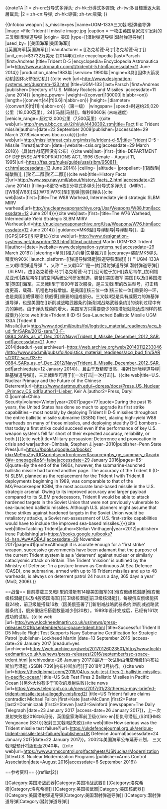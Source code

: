 {{noteTA
|1 = zh-cn:分导式多弹头; zh-hk:分導式多彈頭; zh-tw:多目標重返大氣層載具;
|2 = zh-cn:导弹; zh-hk:導彈; zh-tw:飛彈;
}}

{{Infobox weapon
|is_missile=yes
|name=UGM-133A三叉戟II型弹道导弹
|image =File:Trident II missile image.jpg
|caption = 一枚由英国皇家海军发射的三叉戟II型弹道导弹
|origin= 美国
|type=[[潜射弹道导弹|潜射弹道导弹]]
|used_by= [[美国海军|美国海军]]<br>[[英国海军|英国海军]]
|manufacturer = [[洛克希德·马丁|洛克希德·马丁]]
|unit_cost=$3732万美元 (2014年)<ref name="Parsch">{{cite encyclopedia |last=Parsch |first=Andreas |title=Trident D-5 |encyclopedia=Encyclopedia Astronautica |url=http://www.astronautix.com/t/tridentd-5.html|accessdate=11 June 2014}}</ref>
|production_date=1983年
|service= 1990年
|engine=3具[[固体火箭发动机|固体火箭发动机]] <ref name="UGM-133">{{cite web |url=http://www.designation-systems.net/dusrm/m-133.html |title=UGM-133 |last=Parsch |first=Andreas |publisher=Directory of U.S. Military Rockets and Missiles |accessdate=11 June 2014}}</ref>
|engine_power=
|weight={{convert|130000|lb|abbr=on}}<ref name="Parsch" />
|length={{convert|44|ft|6.6|in|abbr=on}}
|height=
|diameter={{convert|6|ft|11|in|abbr=on}}（第一级）<ref name="Parsch" />
|wingspan=
|speed=时速约29,020公里（18,030英里），24[[马赫|马赫]]，每秒8060米<ref name="Parsch" /> (末端速度)
|vehicle_range= 超过12,000公里（7,500英里）<ref>{{cite web|url=http://news.bbc.co.uk/2/hi/uk/4438392.stm|title=Fact file: Trident missile|author=|date=23 September 2009|publisher=|accessdate=29 March 2018|via=news.bbc.co.uk}}</ref><ref name="CSIS Missile Threat">{{cite web|url=http://missilethreat.csis.org/missile/trident-d-5/|title=Trident D-5 - Missile Threat|author=|date=|website=csis.org|accessdate=29 March 2018}}</ref>（具体作战范围没有公布）<ref name="DEPARTMENT OF DEFENSE APPROPRIATIONS ACT 1995">{{cite web|last=|first=|title=DEPARTMENT OF DEFENSE APPROPRIATIONS ACT, 1996 (Senate – August 11, 1995)|url=https://fas.org/nuke/guide/usa/slbm/950811-cr.htm|accessdate=13 June 2014}}</ref>
|ceiling=
|altitude=
|propellant=[[硝酸酯|硝酸酯]], [[聚乙二醇|聚乙二醇]]<ref name="History Facts 2">{{cite web|title=History Facts 2|url=http://www.ssp.navy.mil/about/history_facts_2.html|accessdate=21 June 2014}}</ref>
|filling=8至12m枚[[分导式多弹头|分导式多弹头]]（MIRV），[[W88|W88]]或[[W76|W76]]型[[氢弹|氢弹]]弹头<ref>{{cite web|last=|first=|title=The W88 Warhead, Intermediate yield strategic SLBM MIRV warhead|url=http://nuclearweaponarchive.org/Usa/Weapons/W88.html|accessdate=12 June 2014}}</ref><ref>{{cite web|last=|first=|title=The W76 Warhead, Intermediate Yield Strategic SLBM MIRV Warhead|url=http://nuclearweaponarchive.org/Usa/Weapons/W76.html|accessdate=12 June 2014}}</ref> 
|guidance=MK6型[[导弹制导|导弹制导]]，由[[GPS|GPS]]引导定位<ref name="Parsch" /><ref>{{cite web|url=http://www.designation-systems.net/dusrm/m-133.html|title=Lockheed Martin UGM-133 Trident II|author=|date=|website=www.designation-systems.net|accessdate=29 March 2018}}</ref>
|steering=单具[[推力向量|矢量推力]]<ref name="History Facts 2"/>
|accuracy=装配MK5弹头精度约90米<ref name="CSIS Missile Threat" /> 
|launch_platform=[[弹道导弹潜艇|弹道导弹潜艇]]
}}
'''UGM-133A三叉戟II型弹道导弹'''，又称'''三叉戟D5'''是一款[[潜射弹道导弹|潜射弹道导弹]]（SLBM），由[[洛克希德·马丁|洛克希德·马丁]]公司位于加州[[森尼韦尔_(加利福尼亚州)|森尼韦尔]]的空间系统公司研发制造，装备[[美国海军|美国]]以及[[英国海军|英国]]海军。三叉戟II型于1990年首次服役<ref name="UGM-133" />，是三叉戟I型的改进型号，打击精度更高，载荷、航程也均有增加。是美国[[核三位一体|核三位一体]]重要的一环，也是美国[[威慑理论|核威慑]]重要的组成部分。三叉戟II型是具有威慑力的海基弹道导弹，也是美国在[[新削减战略武器条约|新削减战略武器条约]]的谈判过程中有力的筹码。由于弹头载荷的增大，美国军方只需要更少的核潜艇就能达成同样的核威慑力<ref>{{cite web|title=Trident II (D-5) Sea-Launched Ballistic Missile UGM 133A (Trident II Missile)|url=http://www.dod.mil/pubs/foi/logistics_material_readiness/acq_bud_fin/SARs/2012-sars/13-F-0884_SARs_as_of_Dec_2012/Navy/Trident_II_Missile_December_2012_SAR.pdf|accessdate=21 June 2014|deadurl=yes|archiveurl=https://web.archive.org/web/20140112233046/http://www.dod.mil/pubs/foi/logistics_material_readiness/acq_bud_fin/SARs/2012-sars/13-F-0884_SARs_as_of_Dec_2012/Navy/Trident_II_Missile_December_2012_SAR.pdf|archivedate=12 January 2014}}</ref>，且由于及精度很高，接近[[洲际弹道导弹|路基弹道导弹]]，三叉戟II型可用于[[一次打击|一次打击]]。<ref>{{cite web|title=U.S. Nuclear Primacy and the Future of the Chinese Deterrent|url=https://www.dartmouth.edu/~dpress/docs/Press_US_Nuclear_Primacy_CS.pdf|author1=Lieber, Keir A.|author2=Press, Daryl G.|journal=China Security|volume=Winter|year=2007|page=77|quote=During the past 15 years, the United States has done so much to upgrade its first strike capabilities – most notably by deploying Trident II D-5 missiles throughout the entire ballistic missile submarine (SSBN) fleet, placing high-yield W88 warheads on many of those missiles, and deploying stealthy B-2 bombers – that today a first strike could succeed even if the performance of key U.S. weapon systems fell far short of their expected accuracy, reliability, or both.}}</ref><ref>{{cite web|title=Military persuasion: Deterrence and provocation in crisis and war|author=Cimbala, Stephen J.|year=2010|publisher=Penn State Press|url=https://books.google.ca/books?id=rMe9guZoyIUC&printsec=frontcover&source=gbs_ge_summary_r&cad=0#v=onepage&q&f=false|accessdate=29 January 2016|pages=85–6|quote=By the end of the 1980s, however, the submarine-launched ballistic missile had turned another page. The accuracy of the Trident II (D-5) SLBM, planned as the replacement for the Trident I with Trident II deployments beginning in 1989, was comparable to that of the MX/Peacekeeper ICBM, the most accurate land-based missile in the U.S. strategic arsenal. Owing to its improved accuracy and larger payload compared to its SLBM predecessors, Trident II would be able to attack hardened targets in the Soviet Union that were not previously vulnerable to sea-launched ballistic missiles. Although U.S. planners might assume that these strikes against hardened targets in the Soviet Union would be retaliatory attacks, a Soviet net-assessment of U.S. first-strike capabilities would have to include the improved sea-based missiles.}}</ref><ref>{{cite web|title=Tackling Trident|author=Stellan Vinthagen|year=2012|publisher= Irene Publishing|url=https://books.google.ru/books?id=hsnJAwAAQBAJ|accessdate=29 November 2017|page=41|quote=Although it is acurate enough for a 'first strike' weapon, successive governments have been adamant that the purpose of the current Trident system is as a 'deterrent' against nuclear or similarly cataclysmic attack on Britain. The Trident 'mission' is outlined by the Ministry of Defense: 'In a posture known as Continuous At Sea Defence (CASD), one submarine, armed with up to 16 Trident missiles and up to 48 warheads, is always on deterrent patrol 24 hours a day, 365 days a year' (MoD, 2006).}}</ref>

==战备==
目前搭载三叉戟II型的潜艇有14艘美国海军的[[俄亥俄级核潜艇|俄亥俄级核潜艇]]以及4艘英国海军[[前卫级核潜艇|前卫级核潜艇]]，每艘俄亥俄级能搭载24枚，前卫级能搭载16枚（因美俄签署了[[新削减战略武器条约|新削减战略武器条约]]，俄亥俄级把搭载数量减少到20枚）。1989年设计完成后，已经有161次成功的试射。<ref>{{cite web |url=http://www.lockheedmartin.co.uk/us/news/press-releases/2016/september/ssc-space-trdent.html |title=Successful Trident II D5 Missile Flight Test Supports Navy Submarine Certification for Strategic Patrol |publisher=Lockheed Martin |date=13 September 2016 |access-date=26 January 2017 |deadurl=yes |archiveurl=https://web.archive.org/web/20170126023501/http://www.lockheedmartin.co.uk/us/news/press-releases/2016/september/ssc-space-trdent.html |archivedate=26 January 2017}}</ref>最近一次试射由俄亥俄级[[内布拉斯加号潜艇_(SSBN-739)|内布拉斯加号]]于2018年3月执行。<ref>{{cite web |url=https://thediplomat.com/2018/04/us-sub-test-fires-2-ballistic-missiles-in-pacific-ocean/ |title=US Sub Test Fires 2 Ballistic Missiles in Pacific Ocean }}</ref>另外大约有少于10次的发射失败<ref>{{cite news |url=https://www.telegraph.co.uk/news/2017/01/23/theresa-may-briefed-trident-missile-test-allegedly-misfired2/ |title=US Trident failure claims contradict Michael Fallon |first=Kate |last=McCann |first2=Peter |last2=Dominiczak |first3=Steven |last3=Swinford |newspaper=The Daily Telegraph |date=23 January 2017 |access-date=26 January 2017}}</ref>，上一次发射失败是2016年6月份，英国皇家海军前卫级{{link-en|复仇号潜艇_(S31)|HMS Vengeance (S31)}}发射三叉戟II型失败<ref name="UKDJ2017">{{cite web|title=How serious was the Trident missile test failure?|url=https://ukdefencejournal.org.uk/serious-trident-missile-test-failure/|publisher=UK Defence Journal|accessdate=24 January 2017|date=22 January 2017}}</ref>。2002年美国海军公布延寿计划， 三叉戟II型预计将服役至2040年。<ref>{{cite web|url=https://www.armscontrol.org/factsheets/USNuclearModernization |title=U.S. Nuclear Modernization Programs  |publisher=Arms Control Association|date=August 2016|accessdate=6 September 2016}}</ref>


==参考资料==
{{reflist|2}}

[[Category:美国冷战武器|Category:美国冷战武器]]
[[Category:洛克希德|Category:洛克希德]]
[[Category:美国核武器|Category:美国核武器]]
[[Category:美国潜射弹道导弹|Category:美国潜射弹道导弹]]
[[Category:潜射弹道导弹|Category:潜射弹道导弹]]